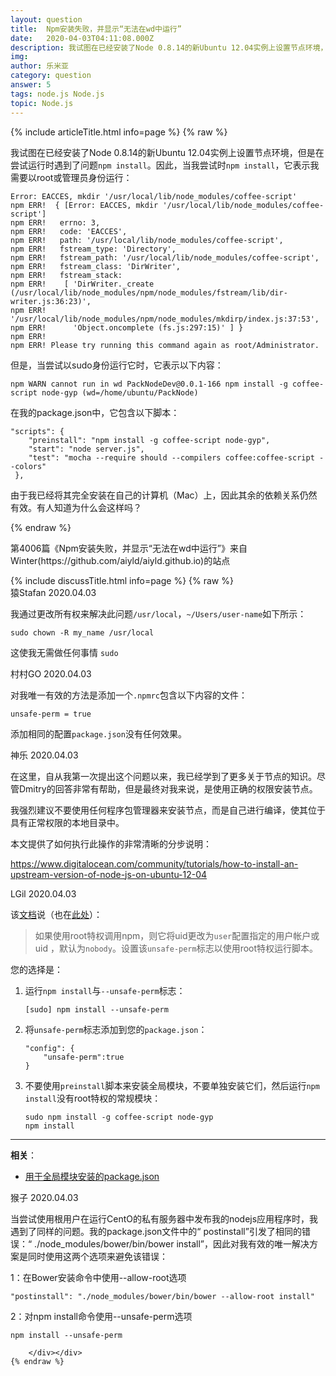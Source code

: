 ```yaml
---
layout: question
title:  Npm安装失败，并显示“无法在wd中运行”
date:   2020-04-03T04:11:08.000Z
description: 我试图在已经安装了Node 0.8.14的新Ubuntu 12.04实例上设置节点环境，但是在尝试运行时遇到了问题npm install。因此，当我尝试时...
img: 
author: 乐米亚
category: question
answer: 5
tags: node.js Node.js
topic: Node.js
---
```

<div class="article-root">
  <div class="article">
    {% include articleTitle.html info=page %}
    {% raw %}
    <div class="article-content"><p><font style="vertical-align: inherit;"><font style="vertical-align: inherit;">我试图在已经安装了Node 0.8.14的新Ubuntu 12.04实例上设置节点环境，但是在尝试运行时遇到了问题</font></font><code>npm install</code><font style="vertical-align: inherit;"><font style="vertical-align: inherit;">。</font><font style="vertical-align: inherit;">因此，当我尝试时</font></font><code>npm install</code><font style="vertical-align: inherit;"><font style="vertical-align: inherit;">，它表示我需要以root或管理员身份运行：</font></font></p>

<pre><code>Error: EACCES, mkdir '/usr/local/lib/node_modules/coffee-script'<font></font>
npm ERR!  { [Error: EACCES, mkdir '/usr/local/lib/node_modules/coffee-script']<font></font>
npm ERR!   errno: 3,<font></font>
npm ERR!   code: 'EACCES',<font></font>
npm ERR!   path: '/usr/local/lib/node_modules/coffee-script',<font></font>
npm ERR!   fstream_type: 'Directory',<font></font>
npm ERR!   fstream_path: '/usr/local/lib/node_modules/coffee-script',<font></font>
npm ERR!   fstream_class: 'DirWriter',<font></font>
npm ERR!   fstream_stack: <font></font>
npm ERR!    [ 'DirWriter._create                 (/usr/local/lib/node_modules/npm/node_modules/fstream/lib/dir-writer.js:36:23)',<font></font>
npm ERR!      '/usr/local/lib/node_modules/npm/node_modules/mkdirp/index.js:37:53',<font></font>
npm ERR!      'Object.oncomplete (fs.js:297:15)' ] }<font></font>
npm ERR! <font></font>
npm ERR! Please try running this command again as root/Administrator.<font></font>
</code></pre>

<p><font style="vertical-align: inherit;"><font style="vertical-align: inherit;">但是，当尝试以sudo身份运行它时，它表示以下内容：</font></font></p>

<pre><code>npm WARN cannot run in wd PackNodeDev@0.0.1-166 npm install -g coffee-script node-gyp (wd=/home/ubuntu/PackNode)
</code></pre>

<p><font style="vertical-align: inherit;"><font style="vertical-align: inherit;">在我的package.json中，它包含以下脚本：</font></font></p>

<pre><code>"scripts": {<font></font>
    "preinstall": "npm install -g coffee-script node-gyp",<font></font>
    "start": "node server.js",<font></font>
    "test": "mocha --require should --compilers coffee:coffee-script --colors"<font></font>
 },<font></font>
</code></pre>

<p><font style="vertical-align: inherit;"><font style="vertical-align: inherit;">由于我已经将其完全安装在自己的计算机（Mac）上，因此其余的依赖关系仍然有效。有人知道为什么会这样吗？</font></font></p></div>
    {% endraw %}
  </div>
  <p class="winter_mark">第4006篇《Npm安装失败，并显示“无法在wd中运行”》来自Winter(https://github.com/aiyld/aiyld.github.io)的站点</p>
  <div class="discuss-wrapper">
    {% include discussTitle.html info=page %}
    {% raw %}
    <div class="discuss-item">
        <div class="discuss-parent">
          <div class="discuss-meta">
            <span class="discuss-user">猿Stafan</span>
            <span class="discuss-time">2020.04.03</span>
          </div>
          <div class="discuss-comment"><p><font style="vertical-align: inherit;"><font style="vertical-align: inherit;">我通过更改所有权来解决此问题</font></font><code>/usr/local</code><font style="vertical-align: inherit;"><font style="vertical-align: inherit;">，</font></font><code>~/Users/user-name</code><font style="vertical-align: inherit;"><font style="vertical-align: inherit;">如下所示：</font></font></p>

<p><code>sudo chown -R my_name /usr/local</code></p>

<p><font style="vertical-align: inherit;"><font style="vertical-align: inherit;">这使我无需做任何事情 </font></font><code>sudo</code></p></div>
        </div></div><div class="discuss-item">
        <div class="discuss-parent">
          <div class="discuss-meta">
            <span class="discuss-user">村村GO</span>
            <span class="discuss-time">2020.04.03</span>
          </div>
          <div class="discuss-comment"><p><font style="vertical-align: inherit;"><font style="vertical-align: inherit;">对我唯一有效的方法是添加一个</font></font><code>.npmrc</code><font style="vertical-align: inherit;"><font style="vertical-align: inherit;">包含以下内容</font><font style="vertical-align: inherit;">的</font><font style="vertical-align: inherit;">文件：</font></font></p>

<pre><code>unsafe-perm = true
</code></pre>

<p><font style="vertical-align: inherit;"><font style="vertical-align: inherit;">添加相同的配置</font></font><code>package.json</code><font style="vertical-align: inherit;"><font style="vertical-align: inherit;">没有任何效果。</font></font></p></div>
        </div></div><div class="discuss-item">
        <div class="discuss-parent">
          <div class="discuss-meta">
            <span class="discuss-user">神乐</span>
            <span class="discuss-time">2020.04.03</span>
          </div>
          <div class="discuss-comment"><p><font style="vertical-align: inherit;"><font style="vertical-align: inherit;">在这里，自从我第一次提出这个问题以来，我已经学到了更多关于节点的知识。</font><font style="vertical-align: inherit;">尽管Dmitry的回答非常有帮助，但是最终对我来说，是使用正确的权限安装节点。</font></font></p>

<p><font style="vertical-align: inherit;"><font style="vertical-align: inherit;">我强烈建议不要使用任何程序包管理器来安装节点，而是自己进行编译，使其位于具有正常权限的本地目录中。</font></font></p>

<p><font style="vertical-align: inherit;"><font style="vertical-align: inherit;">本文提供了如何执行此操作的非常清晰的分步说明：</font></font></p>

<p><a href="https://www.digitalocean.com/community/tutorials/how-to-install-an-upstream-version-of-node-js-on-ubuntu-12-04"><font style="vertical-align: inherit;"><font style="vertical-align: inherit;">https://www.digitalocean.com/community/tutorials/how-to-install-an-upstream-version-of-node-js-on-ubuntu-12-04</font></font></a></p></div>
        </div></div><div class="discuss-item">
        <div class="discuss-parent">
          <div class="discuss-meta">
            <span class="discuss-user">LGil</span>
            <span class="discuss-time">2020.04.03</span>
          </div>
          <div class="discuss-comment"><p><font style="vertical-align: inherit;"><font style="vertical-align: inherit;">该</font></font><a href="https://docs.npmjs.com/misc/scripts#user" rel="noreferrer"><font style="vertical-align: inherit;"><font style="vertical-align: inherit;">文档</font></font></a><font style="vertical-align: inherit;"><font style="vertical-align: inherit;">说（也在</font></font><a href="https://docs.npmjs.com/getting-started/fixing-npm-permissions" rel="noreferrer"><font style="vertical-align: inherit;"><font style="vertical-align: inherit;">此处</font></font></a><font style="vertical-align: inherit;"><font style="vertical-align: inherit;">）：</font></font></p>

<blockquote>
  <p><font style="vertical-align: inherit;"><font style="vertical-align: inherit;">如果使用root特权调用npm，则它将uid更改为</font></font><code>user</code><font style="vertical-align: inherit;"><font style="vertical-align: inherit;">配置</font><font style="vertical-align: inherit;">指定的用户帐户或uid </font><font style="vertical-align: inherit;">，默认为</font></font><code>nobody</code><font style="vertical-align: inherit;"><font style="vertical-align: inherit;">。</font><font style="vertical-align: inherit;">设置该</font></font><code>unsafe-perm</code><font style="vertical-align: inherit;"><font style="vertical-align: inherit;">标志以使用root特权运行脚本。</font></font></p>
</blockquote>

<p><font style="vertical-align: inherit;"><font style="vertical-align: inherit;">您的选择是：</font></font></p>

<ol>
<li><p><font style="vertical-align: inherit;"><font style="vertical-align: inherit;">运行</font></font><code>npm install</code><font style="vertical-align: inherit;"><font style="vertical-align: inherit;">与</font></font><code>--unsafe-perm</code><font style="vertical-align: inherit;"><font style="vertical-align: inherit;">标志：</font></font></p>

<pre><code>[sudo] npm install --unsafe-perm
</code></pre></li>
<li><p><font style="vertical-align: inherit;"><font style="vertical-align: inherit;">将</font></font><code>unsafe-perm</code><font style="vertical-align: inherit;"><font style="vertical-align: inherit;">标志</font><font style="vertical-align: inherit;">添加</font><font style="vertical-align: inherit;">到您的</font></font><code>package.json</code><font style="vertical-align: inherit;"><font style="vertical-align: inherit;">：</font></font></p>

<pre><code>"config": {<font></font>
    "unsafe-perm":true<font></font>
}<font></font>
</code></pre></li>
<li><p><font style="vertical-align: inherit;"><font style="vertical-align: inherit;">不要使用</font></font><code>preinstall</code><font style="vertical-align: inherit;"><font style="vertical-align: inherit;">脚本来安装全局模块，</font><font style="vertical-align: inherit;">不要</font><font style="vertical-align: inherit;">单独安装它们，然后运行</font></font><code>npm install</code><font style="vertical-align: inherit;"><font style="vertical-align: inherit;">没有root特权</font><font style="vertical-align: inherit;">的常规模块</font><font style="vertical-align: inherit;">：</font></font></p>

<pre><code>sudo npm install -g coffee-script node-gyp<font></font>
npm install<font></font>
</code></pre></li>
</ol>

<hr>

<p><strong><font style="vertical-align: inherit;"><font style="vertical-align: inherit;">相关</font></font></strong><font style="vertical-align: inherit;"><font style="vertical-align: inherit;">：</font></font></p>

<ul>
<li><a href="https://stackoverflow.com/questions/16393752/package-json-for-global-module-installation"><font style="vertical-align: inherit;"><font style="vertical-align: inherit;">用于全局模块安装的package.json</font></font></a></li>
</ul></div>
        </div></div><div class="discuss-item">
        <div class="discuss-parent">
          <div class="discuss-meta">
            <span class="discuss-user">猴子</span>
            <span class="discuss-time">2020.04.03</span>
          </div>
          <div class="discuss-comment"><p><font style="vertical-align: inherit;"><font style="vertical-align: inherit;">当尝试使用根用户在运行CentO的私有服务器中发布我的nodejs应用程序时，我遇到了同样的问题。</font><font style="vertical-align: inherit;">我的package.json文件中的“ postinstall”引发了相同的错误：“ ./node_modules/bower/bin/bower install”，因此对我有效的唯一解决方案是同时使用这两个选项来避免该错误：</font></font></p>

<p><font style="vertical-align: inherit;"><font style="vertical-align: inherit;">1：在Bower安装命令中使用--allow-root选项</font></font></p>

<pre><code>"postinstall": "./node_modules/bower/bin/bower --allow-root install"
</code></pre>

<p><font style="vertical-align: inherit;"><font style="vertical-align: inherit;">2：对npm install命令使用--unsafe-perm选项</font></font></p>

<pre><code>npm install --unsafe-perm
</code></pre></div>
        </div></div>
    {% endraw %}
  </div>
<div>
